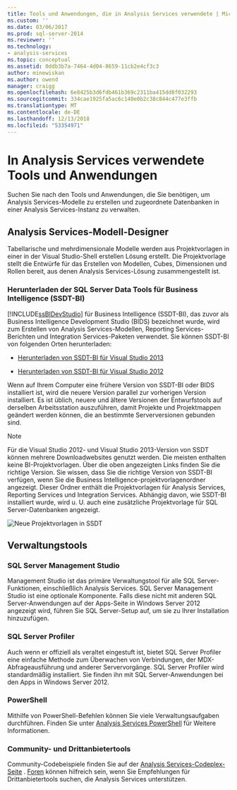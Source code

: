 ```yaml
---
title: Tools und Anwendungen, die in Analysis Services verwendete | Microsoft-Dokumentation
ms.custom: ''
ms.date: 03/06/2017
ms.prod: sql-server-2014
ms.reviewer: ''
ms.technology:
- analysis-services
ms.topic: conceptual
ms.assetid: 0ddb3b7a-7464-4d04-8659-11cb2e4cf3c3
author: minewiskan
ms.author: owend
manager: craigg
ms.openlocfilehash: 6e8425b3d6fdb461b369c2311ba415dd8f032293
ms.sourcegitcommit: 334cae1925fa5ac6c140e0b2c38c844c477e3ffb
ms.translationtype: MT
ms.contentlocale: de-DE
ms.lasthandoff: 12/13/2018
ms.locfileid: "53354971"
---
```

# <a name="tools-and-applications-used-in-analysis-services"></a>In Analysis Services verwendete Tools und Anwendungen
  Suchen Sie nach den Tools und Anwendungen, die Sie benötigen, um Analysis Services-Modelle zu erstellen und zugeordnete Datenbanken in einer Analysis Services-Instanz zu verwalten.  
  
## <a name="analysis-services-model-designers"></a>Analysis Services-Modell-Designer  
 Tabellarische und mehrdimensionale Modelle werden aus Projektvorlagen in einer in der Visual Studio-Shell erstellen Lösung erstellt. Die Projektvorlage stellt die Entwürfe für das Erstellen von Modellen, Cubes, Dimensionen und Rollen bereit, aus denen Analysis Services-Lösung zusammengestellt ist.  
  
### <a name="download-sql-server-data-tools-for-business-intelligence-ssdt-bi"></a>Herunterladen der SQL Server Data Tools für Business Intelligence (SSDT-BI)  
 [!INCLUDE[ssBIDevStudio](../includes/ssbidevstudio-md.md)] für Business Intelligence (SSDT-BI), das zuvor als Business Intelligence Development Studio (BIDS) bezeichnet wurde, wird zum Erstellen von Analysis Services-Modellen, Reporting Services-Berichten und Integration Services-Paketen verwendet. Sie können SSDT-BI von folgenden Orten herunterladen:  
  
-   [Herunterladen von SSDT-BI für Visual Studio 2013](https://go.microsoft.com/fwlink/p/?LinkId=396526)  
  
-   [Herunterladen von SSDT-BI für Visual Studio 2012](https://go.microsoft.com/fwlink/p/?LinkID=273673)  
  
 Wenn auf Ihrem Computer eine frühere Version von SSDT-BI oder BIDS installiert ist, wird die neuere Version parallel zur vorherigen Version installiert. Es ist üblich, neuere und ältere Versionen der Entwurfstools auf derselben Arbeitsstation auszuführen, damit Projekte und Projektmappen geändert werden können, die an bestimmte Serverversionen gebunden sind.  
  
> [!NOTE]  
>  Für die Visual Studio 2012- und Visual Studio 2013-Version von SSDT können mehrere Downloadwebsites genutzt werden. Die meisten enthalten keine BI-Projektvorlagen. Über die oben angezeigten Links finden Sie die richtige Version. Sie wissen, dass Sie die richtige Version von SSDT-BI verfügen, wenn Sie die Business Intelligence-projektvorlagenordner angezeigt. Dieser Ordner enthält die Projektvorlagen für Analysis Services, Reporting Services und Integration Services. Abhängig davon, wie SSDT-BI installiert wurde, wird u. U. auch eine zusätzliche Projektvorlage für SQL Server-Datenbanken angezeigt.  
  
 ![Neue Projektvorlagen in SSDT](media/ssdt-biprojects.png "New Project templates in SSDT")  
  
## <a name="administrative-tools"></a>Verwaltungstools  
  
### <a name="sql-server-management-studio"></a>SQL Server Management Studio  
 Management Studio ist das primäre Verwaltungstool für alle SQL Server-Funktionen, einschließlich Analysis Services. SQL Server Management Studio ist eine optionale Komponente. Falls diese nicht mit anderen SQL Server-Anwendungen auf der Apps-Seite in Windows Server 2012 angezeigt wird, führen Sie SQL Server-Setup auf, um sie zu Ihrer Installation hinzuzufügen.  
  
### <a name="sql-server-profiler"></a>SQL Server Profiler  
 Auch wenn er offiziell als veraltet eingestuft ist, bietet SQL Server Profiler eine einfache Methode zum Überwachen von Verbindungen, der MDX-Abfrageausführung und anderer Servervorgänge. SQL Server Profiler wird standardmäßig installiert. Sie finden ihn mit SQL Server-Anwendungen bei den Apps in Windows Server 2012.  
  
### <a name="powershell"></a>PowerShell  
 Mithilfe von PowerShell-Befehlen können Sie viele Verwaltungsaufgaben durchführen. Finden Sie unter [Analysis Services PowerShell](analysis-services-powershell.md) für Weitere Informationen.  
  
### <a name="community-and-third-party-tools"></a>Community- und Drittanbietertools  
 Community-Codebeispiele finden Sie auf der [Analysis Services-Codeplex-Seite](http://sqlsrvanalysissrvcs.codeplex.com/) . [Foren](http://social.msdn.microsoft.com/Forums/sqlserver/home?forum=sqlanalysisservices) können hilfreich sein, wenn Sie Empfehlungen für Drittanbietertools suchen, die Analysis Services unterstützen.  
  
  
